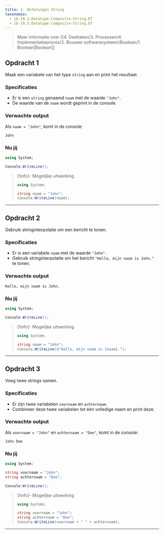 ```yaml
---
title: 2. Oefeningen String
taxonomie:
  - ib-19.2.Datatype-Composite-String.DT
  - ib-19.3.Datatype-Composite-String.DT
---
```


> Meer informatie over [[4. Deeltaken/3. Processen/4. Implementatieproces/2. Bouwen softwaresysteem/Boolean/1. Boolean|Boolean]]

## Opdracht 1
Maak een variabele van het type `string` aan en print het resultaat.

### Specificaties
- Er is een `string` genaamd `naam` met de waarde `"John"`.
- De waarde van de `naam` wordt geprint in de console.

### Verwachte output
Als `naam = "John"`, komt in de console:
```
John
```

### Nu jij
``` csharp runner
using System;

Console.WriteLine();
``` 

> [!info]- Mogelijke uitwerking
> ``` csharp
> using System;
> 
> string naam = "John";
> Console.WriteLine(naam);
> ```

---

## Opdracht 2
Gebruik stringinterpolatie om een bericht te tonen.

### Specificaties
- Er is een variabele `naam` met de waarde `"John"`.
- Gebruik stringinterpolatie om het bericht `"Hallo, mijn naam is John."` te tonen.

### Verwachte output
```
Hallo, mijn naam is John.
```

### Nu jij
``` csharp runner
using System;

Console.WriteLine();
``` 

> [!info]- Mogelijke uitwerking
> ``` csharp
> using System;
> 
> string naam = "John";
> Console.WriteLine($"Hallo, mijn naam is {naam}.");
> ```

---

## Opdracht 3
Voeg twee strings samen.

### Specificaties
- Er zijn twee variabelen `voornaam` en `achternaam`.
- Combineer deze twee variabelen tot één volledige naam en print deze.

### Verwachte output
Als `voornaam = "John"` en `achternaam = "Doe"`, komt in de console:
```
John Doe
```

### Nu jij
``` csharp runner
using System;

string voornaam = "John";
string achternaam = "Doe";

Console.WriteLine();
``` 

> [!info]- Mogelijke uitwerking
> ``` csharp
> using System;
> 
> string voornaam = "John";
> string achternaam = "Doe";
> Console.WriteLine(voornaam + " " + achternaam);
> ```

---
